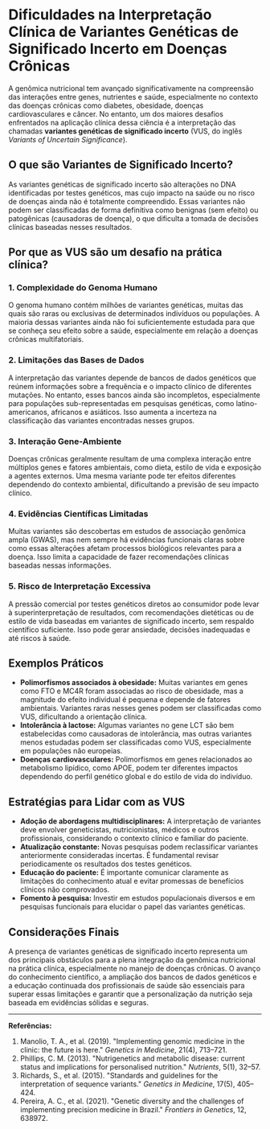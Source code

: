 # Dificuldades na Interpretação Clínica de Variantes Genéticas de Significado Incerto em Doenças Crônicas

A genômica nutricional tem avançado significativamente na compreensão das interações entre genes, nutrientes e saúde, especialmente no contexto das doenças crônicas como diabetes, obesidade, doenças cardiovasculares e câncer. No entanto, um dos maiores desafios enfrentados na aplicação clínica dessa ciência é a interpretação das chamadas **variantes genéticas de significado incerto** (VUS, do inglês *Variants of Uncertain Significance*).

## O que são Variantes de Significado Incerto?

As variantes genéticas de significado incerto são alterações no DNA identificadas por testes genéticos, mas cujo impacto na saúde ou no risco de doenças ainda não é totalmente compreendido. Essas variantes não podem ser classificadas de forma definitiva como benignas (sem efeito) ou patogênicas (causadoras de doença), o que dificulta a tomada de decisões clínicas baseadas nesses resultados.

## Por que as VUS são um desafio na prática clínica?

### 1. **Complexidade do Genoma Humano**
O genoma humano contém milhões de variantes genéticas, muitas das quais são raras ou exclusivas de determinados indivíduos ou populações. A maioria dessas variantes ainda não foi suficientemente estudada para que se conheça seu efeito sobre a saúde, especialmente em relação a doenças crônicas multifatoriais.

### 2. **Limitações das Bases de Dados**
A interpretação das variantes depende de bancos de dados genéticos que reúnem informações sobre a frequência e o impacto clínico de diferentes mutações. No entanto, esses bancos ainda são incompletos, especialmente para populações sub-representadas em pesquisas genéticas, como latino-americanos, africanos e asiáticos. Isso aumenta a incerteza na classificação das variantes encontradas nesses grupos.

### 3. **Interação Gene-Ambiente**
Doenças crônicas geralmente resultam de uma complexa interação entre múltiplos genes e fatores ambientais, como dieta, estilo de vida e exposição a agentes externos. Uma mesma variante pode ter efeitos diferentes dependendo do contexto ambiental, dificultando a previsão de seu impacto clínico.

### 4. **Evidências Científicas Limitadas**
Muitas variantes são descobertas em estudos de associação genômica ampla (GWAS), mas nem sempre há evidências funcionais claras sobre como essas alterações afetam processos biológicos relevantes para a doença. Isso limita a capacidade de fazer recomendações clínicas baseadas nessas informações.

### 5. **Risco de Interpretação Excessiva**
A pressão comercial por testes genéticos diretos ao consumidor pode levar à superinterpretação de resultados, com recomendações dietéticas ou de estilo de vida baseadas em variantes de significado incerto, sem respaldo científico suficiente. Isso pode gerar ansiedade, decisões inadequadas e até riscos à saúde.

## Exemplos Práticos

- **Polimorfismos associados à obesidade:** Muitas variantes em genes como FTO e MC4R foram associadas ao risco de obesidade, mas a magnitude do efeito individual é pequena e depende de fatores ambientais. Variantes raras nesses genes podem ser classificadas como VUS, dificultando a orientação clínica.
- **Intolerância à lactose:** Algumas variantes no gene LCT são bem estabelecidas como causadoras de intolerância, mas outras variantes menos estudadas podem ser classificadas como VUS, especialmente em populações não europeias.
- **Doenças cardiovasculares:** Polimorfismos em genes relacionados ao metabolismo lipídico, como APOE, podem ter diferentes impactos dependendo do perfil genético global e do estilo de vida do indivíduo.

## Estratégias para Lidar com as VUS

- **Adoção de abordagens multidisciplinares:** A interpretação de variantes deve envolver geneticistas, nutricionistas, médicos e outros profissionais, considerando o contexto clínico e familiar do paciente.
- **Atualização constante:** Novas pesquisas podem reclassificar variantes anteriormente consideradas incertas. É fundamental revisar periodicamente os resultados dos testes genéticos.
- **Educação do paciente:** É importante comunicar claramente as limitações do conhecimento atual e evitar promessas de benefícios clínicos não comprovados.
- **Fomento à pesquisa:** Investir em estudos populacionais diversos e em pesquisas funcionais para elucidar o papel das variantes genéticas.

## Considerações Finais

A presença de variantes genéticas de significado incerto representa um dos principais obstáculos para a plena integração da genômica nutricional na prática clínica, especialmente no manejo de doenças crônicas. O avanço do conhecimento científico, a ampliação dos bancos de dados genéticos e a educação continuada dos profissionais de saúde são essenciais para superar essas limitações e garantir que a personalização da nutrição seja baseada em evidências sólidas e seguras.

---

**Referências:**

1. Manolio, T. A., et al. (2019). "Implementing genomic medicine in the clinic: the future is here." *Genetics in Medicine*, 21(4), 713–721.
2. Phillips, C. M. (2013). "Nutrigenetics and metabolic disease: current status and implications for personalised nutrition." *Nutrients*, 5(1), 32–57.
3. Richards, S., et al. (2015). "Standards and guidelines for the interpretation of sequence variants." *Genetics in Medicine*, 17(5), 405–424.
4. Pereira, A. C., et al. (2021). "Genetic diversity and the challenges of implementing precision medicine in Brazil." *Frontiers in Genetics*, 12, 638972.